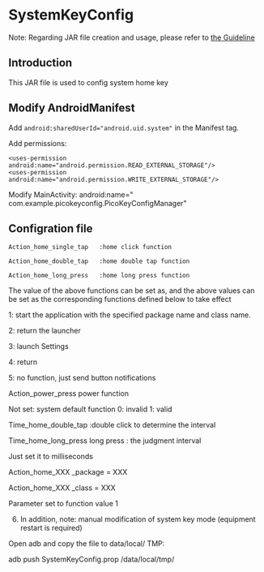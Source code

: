 # SystemKeyConfig 

Note: Regarding JAR file creation and usage, please refer to [the Guideline](https://github.com/PicoSupport/PicoSupport/blob/master/How_to_use_JAR_file_in_Unity_project_on_Pico_device.docx)

## Introduction
This JAR file is used to config system home key

## Modify AndroidManifest

Add ```android:sharedUserId="android.uid.system"``` in the Manifest tag.

Add permissions:

```
<uses-permission android:name="android.permission.READ_EXTERNAL_STORAGE"/>
<uses-permission android:name="android.permission.WRITE_EXTERNAL_STORAGE"/>
```

Modify MainActivity: android:name=" com.example.picokeyconfig.PicoKeyConfigManager"

## Configration file

```
Action_home_single_tap   :home click function

Action_home_double_tap   :home double tap function

Action_home_long_press   :home long press function
```

The value of the above functions can be set as, and the above values can be set as the corresponding functions defined below to take effect

1: start the application with the specified package name and class name. 

2: return the launcher

3: launch Settings 

4: return

5: no function, just send button notifications

Action_power_press power  function

Not set: system default function 0: invalid 1: valid


Time_home_double_tap  :double click to determine the interval

Time_home_long_press long press  : the judgment interval

Just set it to milliseconds



Action_home_XXX _package = XXX

Action_home_XXX _class = XXX

Parameter set to function value 1

6. In addition, note: manual modification of system key mode (equipment restart is required)

Open adb and copy the file to data/local/ TMP:

adb push SystemKeyConfig.prop /data/local/tmp/

